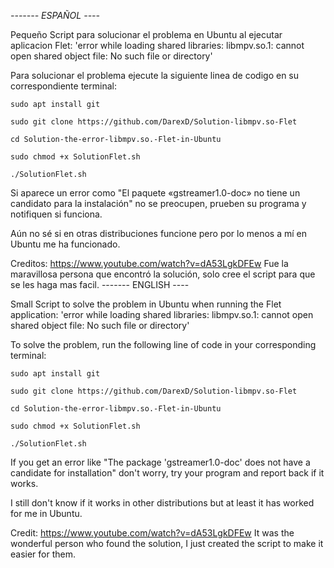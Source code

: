 *------- ESPAÑOL ----*

Pequeño Script para solucionar el problema en Ubuntu al ejecutar aplicacion Flet: 'error while loading shared libraries: libmpv.so.1: cannot open shared object file: No such file or directory' 

Para solucionar el problema ejecute la siguiente linea de codigo en su correspondiente terminal:

```
sudo apt install git

sudo git clone https://github.com/DarexD/Solution-libmpv.so-Flet

cd Solution-the-error-libmpv.so.-Flet-in-Ubuntu

sudo chmod +x SolutionFlet.sh

./SolutionFlet.sh
```

Si aparece un error como "El paquete «gstreamer1.0-doc» no tiene un candidato para la instalación" no se preocupen, prueben su programa y notifiquen si funciona.

Aún no sé si en otras distribuciones funcione pero por lo menos a mí en Ubuntu me ha funcionado.

Creditos: https://www.youtube.com/watch?v=dA53LgkDFEw
Fue la maravillosa persona que encontró la solución, solo cree el script para que se les haga mas facil. 
------- ENGLISH ----

Small Script to solve the problem in Ubuntu when running the Flet application: 'error while loading shared libraries: libmpv.so.1: cannot open shared object file: No such file or directory'

To solve the problem, run the following line of code in your corresponding terminal:
```
sudo apt install git

sudo git clone https://github.com/DarexD/Solution-libmpv.so-Flet

cd Solution-the-error-libmpv.so.-Flet-in-Ubuntu

sudo chmod +x SolutionFlet.sh

./SolutionFlet.sh
```

If you get an error like "The package 'gstreamer1.0-doc' does not have a candidate for installation" don't worry, try your program and report back if it works.

I still don't know if it works in other distributions but at least it has worked for me in Ubuntu.

Credit: https://www.youtube.com/watch?v=dA53LgkDFEw
It was the wonderful person who found the solution, I just created the script to make it easier for them.
